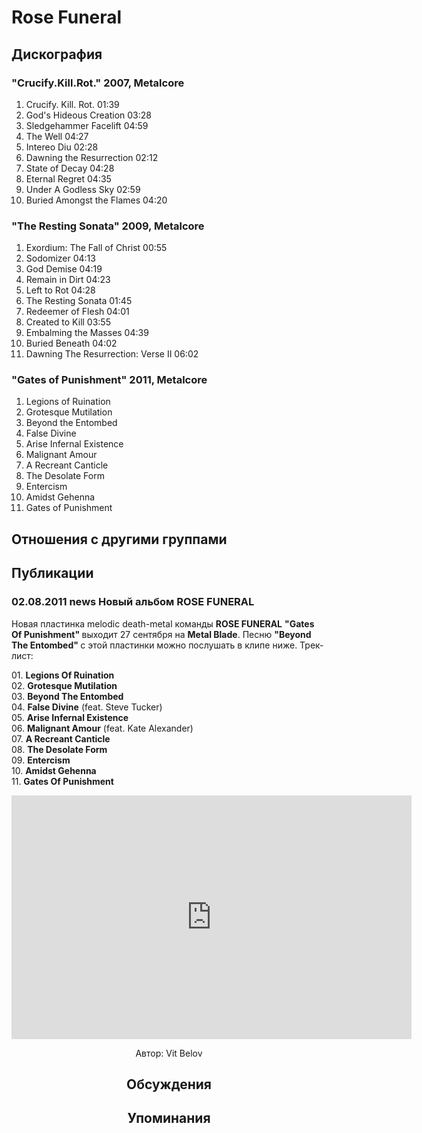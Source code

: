 # Rose Funeral



## Дискография

### "Crucify.Kill.Rot." 2007, Metalcore

1. Crucify. Kill. Rot.  01:39   
2. God's Hideous Creation  03:28 
3. Sledgehammer Facelift  04:59   
4. The Well  04:27   
5. Intereo Diu  02:28   
6. Dawning the Resurrection  02:12 
7. State of Decay  04:28 
8. Eternal Regret  04:35  
9. Under A Godless Sky  02:59  
10. Buried Amongst the Flames  04:20 

### "The Resting Sonata" 2009, Metalcore

1. Exordium: The Fall of Christ  00:55   
2. Sodomizer  04:13   
3. God Demise  04:19 
4. Remain in Dirt  04:23   
5. Left to Rot  04:28  
6. The Resting Sonata  01:45    
7. Redeemer of Flesh  04:01   
8. Created to Kill  03:55  
9. Embalming the Masses  04:39 
10. Buried Beneath  04:02 
11. Dawning The Resurrection: Verse II  06:02 

### "Gates of Punishment" 2011, Metalcore

1. Legions of Ruination 
2. Grotesque Mutilation 
3. Beyond the Entombed   
4. False Divine      
5. Arise Infernal Existence      
6. Malignant Amour  
7. A Recreant Canticle  
8. The Desolate Form   
9. Entercism     
10. Amidst Gehenna    
11. Gates of Punishment  


## Отношения с другими группами


## Публикации

### 02.08.2011 news Новый альбом ROSE FUNERAL

<P>Новая пластинка melodic death-metal команды <STRONG>ROSE FUNERAL</STRONG> <STRONG>"Gates Of Punishment" </STRONG>выходит 27 сентября на <STRONG>Metal Blade</STRONG>. Песню <STRONG>"Beyond The Entombed" </STRONG>с этой пластинки можно послушать в клипе ниже. Трек-лист:</P>
<P>01. <B>Legions Of Ruination</B><BR>02. <B>Grotesque Mutilation</B><BR>03. <B>Beyond The Entombed</B><BR>04. <B>False Divine</B> (feat. Steve Tucker) <BR>05. <B>Arise Infernal Existence</B><BR>06. <B>Malignant Amour</B> (feat. Kate Alexander) <BR>07. <B>A Recreant Canticle</B><BR>08. <B>The Desolate Form</B><BR>09. <B>Entercism</B><BR>10. <B>Amidst Gehenna</B><BR>11. <B>Gates Of Punishment</B></P>
<P><center><iframe width="640" height="390" src="http://www.youtube.com/embed/K1jciHEI0c8" frameborder="0" allowfullscreen></iframe></P>
Автор: Vit Belov


## Обсуждения


## Упоминания

